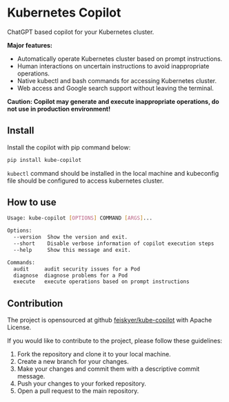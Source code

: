 # Kubernetes Copilot

ChatGPT based copilot for your Kubernetes cluster.

**Major features:**

* Automatically operate Kubernetes cluster based on prompt instructions.
* Human interactions on uncertain instructions to avoid inappropriate operations.
* Native kubectl and bash commands for accessing Kubernetes cluster.
* Web access and Google search support without leaving the terminal.

**Caution: Copilot may generate and execute inappropriate operations, do not use in production environment!**

## Install

Install the copilot with pip command below:

```sh
pip install kube-copilot
```

`kubectl` command should be installed in the local machine and kubeconfig file should be configured to access kubernetes cluster.

## How to use

```sh
Usage: kube-copilot [OPTIONS] COMMAND [ARGS]...

Options:
  --version  Show the version and exit.
  --short    Disable verbose information of copilot execution steps
  --help     Show this message and exit.

Commands:
  audit     audit security issues for a Pod
  diagnose  diagnose problems for a Pod
  execute   execute operations based on prompt instructions
```

## Contribution

The project is opensourced at github [feiskyer/kube-copilot](https://github.com/feiskyer/kube-copilot) with Apache License.

If you would like to contribute to the project, please follow these guidelines:

1. Fork the repository and clone it to your local machine.
2. Create a new branch for your changes.
3. Make your changes and commit them with a descriptive commit message.
4. Push your changes to your forked repository.
5. Open a pull request to the main repository.
